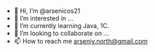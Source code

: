 - 👋 Hi, I’m @arsenicos21
- 👀 I’m interested in ...
- 🌱 I’m currently learning Java, 1C.
- 💞️ I’m looking to collaborate on ...
- 📫 How to reach me arseniy.north@gmail.com

<!---
arsenicos21/arsenicos21 is a ✨ special ✨ repository because its `README.md` (this file) appears on your GitHub profile.
You can click the Preview link to take a look at your changes.
--->
